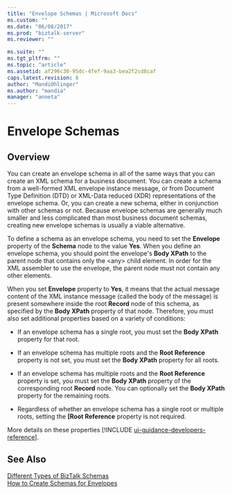 ```yaml
---
title: "Envelope Schemas | Microsoft Docs"
ms.custom: ""
ms.date: "06/08/2017"
ms.prod: "biztalk-server"
ms.reviewer: ""

ms.suite: ""
ms.tgt_pltfrm: ""
ms.topic: "article"
ms.assetid: af296c30-95dc-4fef-9aa3-bea2f2cd8caf
caps.latest.revision: 8
author: "MandiOhlinger"
ms.author: "mandia"
manager: "anneta"
---
```

# Envelope Schemas

## Overview
You can create an envelope schema in all of the same ways that you can create an XML schema for a business document. You can create a schema from a well-formed XML envelope instance message, or from Document Type Definition (DTD) or XML-Data reduced (XDR) representations of the envelope schema. Or, you can create a new schema, either in conjunction with other schemas or not. Because envelope schemas are generally much smaller and less complicated than most business document schemas, creating new envelope schemas is usually a viable alternative.  
  
 To define a schema as an envelope schema, you need to set the **Envelope** property of the **Schema** node to the value **Yes**. When you define an envelope schema, you should point the envelope's **Body XPath** to the parent node that contains only the \<any\> child element. In order for the XML assembler to use the envelope, the parent node must not contain any other elements.  
  
 When you set **Envelope** property to **Yes**, it means that the actual message content of the XML instance message (called the body of the message) is present somewhere inside the root **Record** node of this schema, as specified by the **Body XPath** property of that node. Therefore, you must also set additional properties based on a variety of conditions:  
  
-   If an envelope schema has a single root, you must set the **Body XPath** property for that root.  
  
-   If an envelope schema has multiple roots and the **Root Reference** property is not set, you must set the **Body XPath** property for all roots.  
  
-   If an envelope schema has multiple roots and the **Root Reference** property is set, you must set the **Body XPath** property of the corresponding root **Record** node. You can optionally set the **Body XPath** property for the remaining roots.  
  
-   Regardless of whether an envelope schema has a single root or multiple roots, setting the **[Root Reference** property is not required.  

More details on these properties [!INCLUDE [ui-guidance-developers-reference](../includes/ui-guidance-developers-reference.md)].
  
## See Also  
 [Different Types of BizTalk Schemas](../core/different-types-of-biztalk-schemas.md)   
 [How to Create Schemas for Envelopes](../core/how-to-create-schemas-for-envelopes.md)